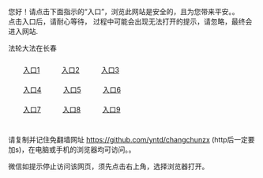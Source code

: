 您好！请点击下面指示的“入口”，浏览此网站是安全的，且为您带来平安。。 <br/>
点击入口后，请耐心等待， 过程中可能会出现无法打开的提示，请忽略，最终会进入网站. </br>

法轮大法在长春<br/>
<div style="padding:10px"><a style="margin:20px" target="_blank" href="https://d12fw3wvv9613y.cloudfront.net/2Qpsp?jnjtqo" id="ccLink1" rel="nofollow">入口1</a> <a target="_blank" style="margin:20px" href="https://d1g10b7qfe7fmg.cloudfront.net/2Qpsp?maogkhgj" id="ccLink2" rel="nofollow">入口2</a> <a style="margin:20px" target="_blank" href="https://d2ip3e17v57kc7.cloudfront.net/2Qpsp?xajqlzu" id="ccLink3" rel="nofollow">入口3</a></div>

<div style="padding:10px" ><a style="margin:20px" target="_blank" href="https://d12fw3wvv9613y.cloudfront.net/2Qpsp?jnjtqo" id="ccLink4" rel="nofollow">入口4</a> <a style="margin:20px" href="https://d1g10b7qfe7fmg.cloudfront.net/2Qpsp?maogkhgj" target="_blank" id="ccLink5" rel="nofollow">入口5</a> <a style="margin:20px" href="https://d2ip3e17v57kc7.cloudfront.net/2Qpsp?xajqlzu" target="_blank" id="ccLink6" rel="nofollow">入口6</a></div>

<div style="padding:10px"><a style="margin:20px" target="_blank" href="https://d12fw3wvv9613y.cloudfront.net/2Qpsp?jnjtqo" id="ccLink7" rel="nofollow">入口7</a> <a style="margin:20px" href="https://d1g10b7qfe7fmg.cloudfront.net/2Qpsp?maogkhgj" target="_blank" id="ccLink8" rel="nofollow">入口8</a> <a style="margin:20px" target="_blank" href="https://d2ip3e17v57kc7.cloudfront.net/2Qpsp?xajqlzu" id="ccLink9" rel="nofollow">入口9</a></div>

<br/>



请复制并记住免翻墙网址 https://github.com/yntd/changchunzx (http后一定要加s)，在电脑或手机的浏览器均可访问。。<br/>

微信如提示停止访问该网页，须先点击右上角，选择浏览器打开。
